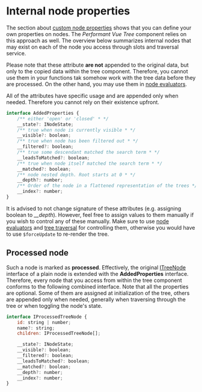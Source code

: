 # Internal node properties
The section about [custom node properties](/guide/custom-node-properties) shows that you can define your own properties on nodes. The _Performant Vue Tree_ component relies on this approach as well.
The overview below summarizes internal nodes that may exist on each of the node you access through slots and traversal service.

Please note that these attribute **are not** appended to the original data, but only to the copied data within the tree component. Therefore, you cannot use them in your functions tak somehow work with the tree data before they are processed.
On the other hand, you may use them in [node evaluators](/advanced/node-evaluators).

All of the attributes have specific usage and are appended only when needed. Therefore you cannot rely on their existence upfront.


```javascript
interface AddedProperties {
    /** either 'open' or 'closed' * */
    __state?: INodeState;
    /** true when node is currently visible * */
    __visible?: boolean;
    /** true when node has been filtered out * */
    __filtered?: boolean;
    /** true some descendant matched the search term * */
    __leadsToMatched?: boolean;
    /** true when node itself matched the search term * */
    __matched?: boolean;
    /** node nested depth. Root starts at 0 * */
    __depth?: number;
    /** Order of the node in a flattened representation of the trees */
    __index?: number;
}
```

It is advised to not change signature of these attributes (e.g. assigning boolean to *__depth*). However, feel free to assign values to them manually if you wish to control any of these manually. Make sure to use [node evaluators](/advanced/node-evaluators) and [tree traversal](/advanced/tree-traversal) for controlling them, otherwise you would have to use `$forceUpdate` to re-render the tree.

## Processed node
Such a node is marked as **processed**. Effectively, the original [ITreeNode](/guide/basic-usage) interface of a plain node is extended with the **AddedProperties** interface. Therefore, every node that you access from within the tree component conforms to the following combined interface. Note that all the properties are optional. Some of them are assigned at initialization of the tree, others are appended only when needed, generally when traversing through the tree or when toggling the node's state.

```javascript
interface IProcessedTreeNode {
    id: string | number;
    name?: string;
    children: IProcessedTreeNode[];

    __state?: INodeState;
    __visible?: boolean;
    __filtered?: boolean;
    __leadsToMatched?: boolean;
    __matched?: boolean;
    __depth?: number;
    __index?: number;
}
```